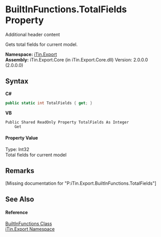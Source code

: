 # BuiltInFunctions.TotalFields Property 
Additional header content 

Gets total fields for current model.

**Namespace:**&nbsp;<a href="N_iTin_Export">iTin.Export</a><br />**Assembly:**&nbsp;iTin.Export.Core (in iTin.Export.Core.dll) Version: 2.0.0.0 (2.0.0.0)

## Syntax

**C#**<br />
``` C#
public static int TotalFields { get; }
```

**VB**<br />
``` VB
Public Shared ReadOnly Property TotalFields As Integer
	Get
```


#### Property Value
Type: Int32<br />Total fields for current model

## Remarks
\[Missing <remarks> documentation for "P:iTin.Export.BuiltInFunctions.TotalFields"\]

## See Also


#### Reference
<a href="T_iTin_Export_BuiltInFunctions">BuiltInFunctions Class</a><br /><a href="N_iTin_Export">iTin.Export Namespace</a><br />